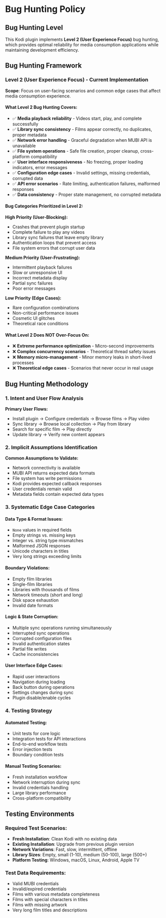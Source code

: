# Bug Hunting Policy

## Bug Hunting Level

This Kodi plugin implements **Level 2 (User Experience Focus)** bug hunting, which provides optimal reliability for media consumption applications while maintaining development efficiency.

## Bug Hunting Framework

### Level 2 (User Experience Focus) - Current Implementation

**Scope**: Focus on user-facing scenarios and common edge cases that affect media consumption experience.

#### What Level 2 Bug Hunting Covers:
- ✅ **Media playback reliability** - Videos start, play, and complete successfully
- ✅ **Library sync consistency** - Films appear correctly, no duplicates, proper metadata
- ✅ **Network error handling** - Graceful degradation when MUBI API is unavailable
- ✅ **File system operations** - Safe file creation, proper cleanup, cross-platform compatibility
- ✅ **User interface responsiveness** - No freezing, proper loading indicators, error messages
- ✅ **Configuration edge cases** - Invalid settings, missing credentials, corrupted data
- ✅ **API error scenarios** - Rate limiting, authentication failures, malformed responses
- ✅ **Data consistency** - Proper state management, no corrupted metadata

#### Bug Categories Prioritized in Level 2:

**High Priority (User-Blocking):**
- Crashes that prevent plugin startup
- Complete failure to play any videos
- Library sync failures that leave empty library
- Authentication loops that prevent access
- File system errors that corrupt user data

**Medium Priority (User-Frustrating):**
- Intermittent playback failures
- Slow or unresponsive UI
- Incorrect metadata display
- Partial sync failures
- Poor error messages

**Low Priority (Edge Cases):**
- Rare configuration combinations
- Non-critical performance issues
- Cosmetic UI glitches
- Theoretical race conditions

#### What Level 2 Does NOT Over-Focus On:
- ❌ **Extreme performance optimization** - Micro-second improvements
- ❌ **Complex concurrency scenarios** - Theoretical thread safety issues
- ❌ **Memory micro-management** - Minor memory leaks in short-lived processes
- ❌ **Theoretical edge cases** - Scenarios that never occur in real usage

## Bug Hunting Methodology

### 1. Intent and User Flow Analysis
**Primary User Flows:**
- Install plugin → Configure credentials → Browse films → Play video
- Sync library → Browse local collection → Play from library
- Search for specific film → Play directly
- Update library → Verify new content appears

### 2. Implicit Assumptions Identification
**Common Assumptions to Validate:**
- Network connectivity is available
- MUBI API returns expected data formats
- File system has write permissions
- Kodi provides expected callback responses
- User credentials remain valid
- Metadata fields contain expected data types

### 3. Systematic Edge Case Categories

#### Data Type & Format Issues:
- `None` values in required fields
- Empty strings vs. missing keys
- Integer vs. string type mismatches
- Malformed JSON responses
- Unicode characters in titles
- Very long strings exceeding limits

#### Boundary Violations:
- Empty film libraries
- Single-film libraries
- Libraries with thousands of films
- Network timeouts (short and long)
- Disk space exhaustion
- Invalid date formats

#### Logic & State Corruption:
- Multiple sync operations running simultaneously
- Interrupted sync operations
- Corrupted configuration files
- Invalid authentication states
- Partial file writes
- Cache inconsistencies

#### User Interface Edge Cases:
- Rapid user interactions
- Navigation during loading
- Back button during operations
- Settings changes during sync
- Plugin disable/enable cycles

### 4. Testing Strategy

#### Automated Testing:
- Unit tests for core logic
- Integration tests for API interactions
- End-to-end workflow tests
- Error injection tests
- Boundary condition tests

#### Manual Testing Scenarios:
- Fresh installation workflow
- Network interruption during sync
- Invalid credentials handling
- Large library performance
- Cross-platform compatibility



## Testing Environments

### Required Test Scenarios:
- **Fresh Installation**: Clean Kodi with no existing data
- **Existing Installation**: Upgrade from previous plugin version
- **Network Variations**: Fast, slow, intermittent, offline
- **Library Sizes**: Empty, small (1-10), medium (50-100), large (500+)
- **Platform Testing**: Windows, macOS, Linux, Android, Apple TV

### Test Data Requirements:
- Valid MUBI credentials
- Invalid/expired credentials
- Films with various metadata completeness
- Films with special characters in titles
- Films with missing artwork
- Very long film titles and descriptions